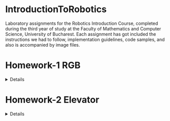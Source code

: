 # IntroductionToRobotics

Laboratory assignments for the Robotics Introduction Course, completed during the third year of study at the Faculty of Mathematics and Computer Science, University of Bucharest. Each assignment has got included the instructions we had to follow, implementation guidelines, code samples, and also is accompanied by image files.


# Homework-1 RGB

<details>
<p><b>Assignment details 🗞️</b></p> 
This assignment focuses on controlling each channel (Red, Green, and Blue) of  an  RGB  LED  using  individual  potentiometers.   By  the  end  of  this  task, we  will  gain  experience  in  interfacing  potentiometers  with  the  Arduino  and controlling RGB LEDs based on the analog readings. <br>
The main components we will use specifically for this task are an RGB led, 3 potentiometers, resistors and as many wires as needed. <br>


<br>
<p><b>Setup of the assignment 📷 </b></p>

![Imagine WhatsApp 2023-10-24 la 22 14 33_be484245](https://github.com/nicoletaiova25/IntroductionToRobotics/assets/148574222/92c4fabb-56cb-4d59-b390-5244c7a50cbb)

<br>

 ### 🎞️ A video showcasting functionality of assignment: [Video](https://youtu.be/oJoWSr1SlDc)

 <br>
 
 ### 💻 The code: [You can find it here](https://github.com/nicoletaiova25/IntroductionToRobotics/blob/main/Homework/sketch_oct23b_copy_20231024232706.ino)
 
</details>

# Homework-2 Elevator
<details>
<p><b>Assignment details 🗞️</b></p> 
This assignment focuses on simulating a 3-floor elevator control system using LEDs, buttons, and a buzzer. <br>
Components 🧰: 💡 4 LEDs, 3 for the floors and 1 for the operational state of the elevator
               🔳 3 buttons, to call the elevator to the desired floor
               🔉 1 buzzer, to let the individual know when the elevator has arrived, the doors are opening and closing
               🪛 as many wires and resistors as needed
<br>
 <b>Tehnical Task</b>
 <details>Design a control system that simulates a 3-floor elevator using the Arduino platform. Here are the specific requirements:
     • LED Indicators: Each of the 3 LEDs should represent one of the 3 floors. The LED corresponding to the current floor should light up.
Additionally, another LED should represent the elevator’s operational state. It should blink when the elevator is moving and remain static when stationary.
     • Buttons: Implement 3 buttons that represent the call buttons from the3 floors. When pressed, the elevator should simulate movement towardsthe floor after a short interval (2-3 seconds).
     • Buzzer: The buzzer should sound briefly during the following scenarios:
                    – Elevator arriving at the desired floor (something resembling a ”cling”).
                    – Elevator doors closing and movement (pro tip: split them into 2 different sounds)
     • State Change & Timers: If the elevator is already at the desired floor, pressing the button for that floor should have no effect. Otherwise, after a button press, the elevator should ”wait for the doors to close” and then ”move” to the corresponding floor. If the elevator is in movement, it should either do nothing or it should stack its decision (get to the first
programmed floor, open the doors, wait, close them and then go to the next desired floor).
    • Debounce: Remember to implement debounce for the buttons to avoid unintentional repeated button presses.</details>
<br>
<p><b>Setup of the assignment 📷 </b></p>

![elv1](https://github.com/nicoletaiova25/IntroductionToRobotics/assets/148574222/0e9abe97-24fb-41d3-8fbf-baefbb4b64d0)

![elv2](https://github.com/nicoletaiova25/IntroductionToRobotics/assets/148574222/eb3093d3-a9a3-4971-b545-1cdf62830541)

<br>

 ### 🎞️ A video showcasting functionality of assignment: [Video](https://youtube.com/shorts/g3ytp2m51iY?feature=share)

 <br>
 
 ### 💻 The code: [You can find it here](https://github.com/nicoletaiova25/IntroductionToRobotics/blob/main/Homework/homework2_elevator.ino)
 
</details>


